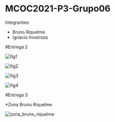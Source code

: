 # MCOC2021-P3-Grupo06
Integrantes: 
* Bruno Riquelme 
* Ignacio Inostroza

#Entrega 2

![fig1](https://user-images.githubusercontent.com/88348645/141021573-eaebf19c-6829-46f1-ad93-bb768c75869c.png)

![fig2](https://user-images.githubusercontent.com/88348645/141021589-a7983a79-503e-480c-a6ce-d3f9b09d5653.png)

![fig3](https://user-images.githubusercontent.com/88348645/141021594-a217c8f5-5baf-4d30-bd3d-864848e981d2.png)

![fig4](https://user-images.githubusercontent.com/88348645/141021595-b1eaa47f-c78b-4797-81ec-730e153eada7.png)

#Entrega 3

*Zona Bruno Riquelme

![zona_bruno_riquelme](https://user-images.githubusercontent.com/88348645/141487246-eb9f5b5c-37bb-4153-a3e7-9b0a291e6e6c.png)

